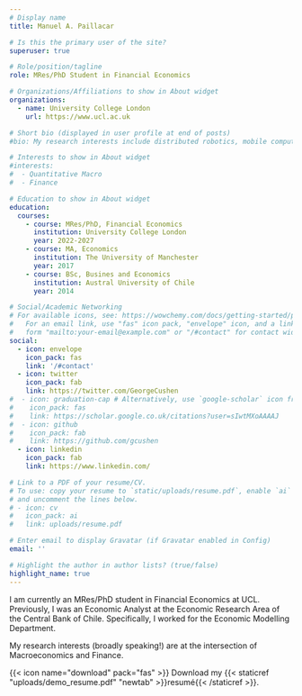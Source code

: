 ```yaml
---
# Display name
title: Manuel A. Paillacar

# Is this the primary user of the site?
superuser: true

# Role/position/tagline
role: MRes/PhD Student in Financial Economics

# Organizations/Affiliations to show in About widget
organizations:
  - name: University College London
    url: https://www.ucl.ac.uk

# Short bio (displayed in user profile at end of posts)
#bio: My research interests include distributed robotics, mobile computing and programmable matter.

# Interests to show in About widget
#interests:
#  - Quantitative Macro
#  - Finance

# Education to show in About widget
education:
  courses:
    - course: MRes/PhD, Financial Economics
      institution: University College London
      year: 2022-2027
    - course: MA, Economics
      institution: The University of Manchester
      year: 2017
    - course: BSc, Busines and Economics
      institution: Austral University of Chile
      year: 2014

# Social/Academic Networking
# For available icons, see: https://wowchemy.com/docs/getting-started/page-builder/#icons
#   For an email link, use "fas" icon pack, "envelope" icon, and a link in the
#   form "mailto:your-email@example.com" or "/#contact" for contact widget.
social:
  - icon: envelope
    icon_pack: fas
    link: '/#contact'
  - icon: twitter
    icon_pack: fab
    link: https://twitter.com/GeorgeCushen
#  - icon: graduation-cap # Alternatively, use `google-scholar` icon from `ai` icon pack
#    icon_pack: fas
#    link: https://scholar.google.co.uk/citations?user=sIwtMXoAAAAJ
#  - icon: github
#    icon_pack: fab
#    link: https://github.com/gcushen
  - icon: linkedin
    icon_pack: fab
    link: https://www.linkedin.com/

# Link to a PDF of your resume/CV.
# To use: copy your resume to `static/uploads/resume.pdf`, enable `ai` icons in `params.toml`,
# and uncomment the lines below.
# - icon: cv
#   icon_pack: ai
#   link: uploads/resume.pdf

# Enter email to display Gravatar (if Gravatar enabled in Config)
email: ''

# Highlight the author in author lists? (true/false)
highlight_name: true
---
```


I am currently an MRes/PhD student in Financial Economics at UCL. Previously, I was an Economic Analyst at the Economic Research Area of the Central Bank of Chile.  Specifically, I worked for the Economic Modelling Department.

My research interests (broadly speaking!) are at the intersection of Macroeconomics and Finance.

{{< icon name="download" pack="fas" >}} Download my {{< staticref "uploads/demo_resume.pdf" "newtab" >}}resumé{{< /staticref >}}.
